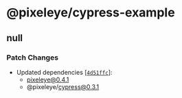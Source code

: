 # @pixeleye/cypress-example

## null

### Patch Changes

- Updated dependencies [[`4d51ffc`](https://github.com/pixeleye-io/pixeleye/commit/4d51ffc5ae4d7a2e07036bed07b0815334aada2f)]:
  - pixeleye@0.4.1
  - @pixeleye/cypress@0.3.1
